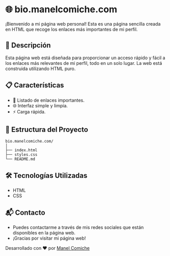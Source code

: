 # 🌐 bio.manelcomiche.com

¡Bienvenido a mi página web personal! Esta es una página sencilla creada en HTML que recoge los enlaces más importantes de mi perfil.

## 🚀 Descripción

Esta página web está diseñada para proporcionar un acceso rápido y fácil a los enlaces más relevantes de mi perfil, todo en un solo lugar. La web está construida utilizando HTML puro.

## 📋 Características

- 📎 Listado de enlaces importantes.
- 🌐 Interfaz simple y limpia.
- ⚡️ Carga rápida.

## 📂 Estructura del Proyecto

```plaintext
bio.manelcomiche.com/
│
├── index.html
├── styles.css
└── README.md
```

## 🛠️ Tecnologías Utilizadas
- HTML
- CSS

## 📬 Contacto
- Puedes contactarme a través de mis redes sociales que están disponibles en la página web.
- ¡Gracias por visitar mi página web!

Desarrollado con ❤️ por [Manel Comiche](https://manelcomiche.com/)